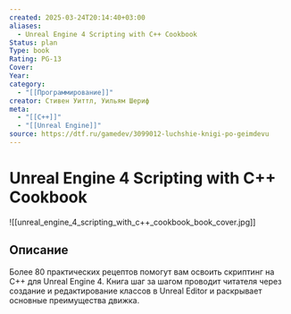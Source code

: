 ```yaml
---
created: 2025-03-24T20:14:40+03:00
aliases:
  - Unreal Engine 4 Scripting with C++ Cookbook
Status: plan
Type: book
Rating: PG-13
Cover:
Year:
category:
  - "[[Программирование]]"
creator: Стивен Уиттл, Уильям Шериф
meta:
  - "[[C++]]"
  - "[[Unreal Engine]]"
source: https://dtf.ru/gamedev/3099012-luchshie-knigi-po-geimdevu
---
```


# Unreal Engine 4 Scripting with C++ Cookbook

![[unreal_engine_4_scripting_with_c++_cookbook_book_cover.jpg]]



## Описание

Более 80 практических рецептов помогут вам освоить скриптинг на C++ для Unreal Engine 4. Книга шаг за шагом проводит читателя через создание и редактирование классов в Unreal Editor и раскрывает основные преимущества движка.
